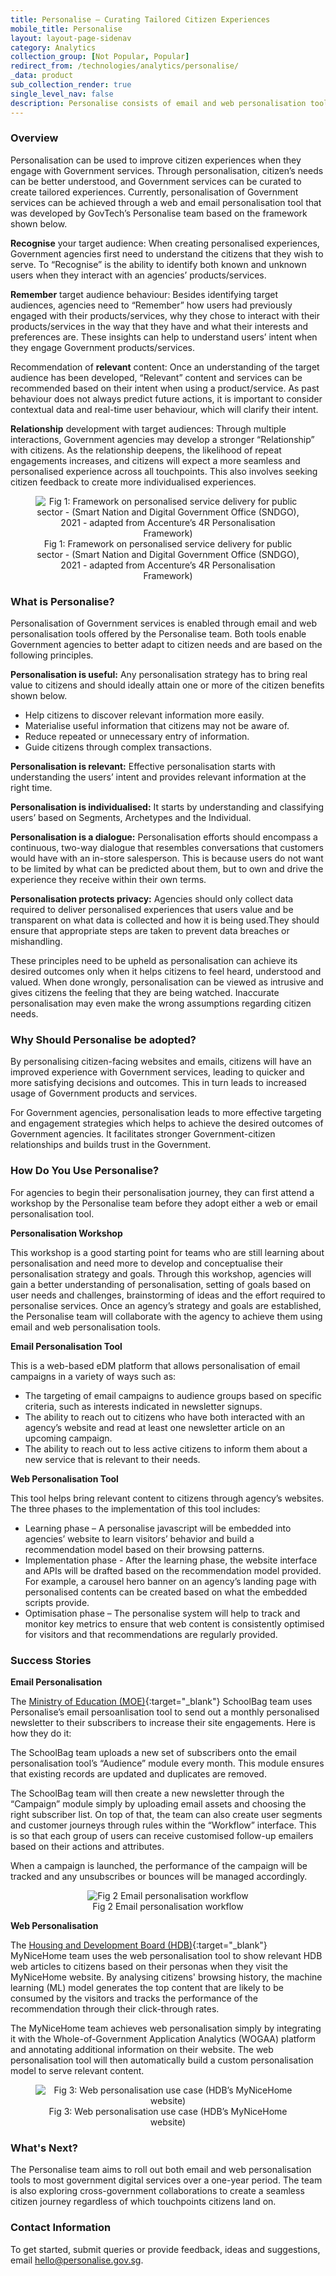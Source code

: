 ```yaml
---
title: Personalise – Curating Tailored Citizen Experiences
mobile_title: Personalise
layout: layout-page-sidenav
category: Analytics
collection_group: [Not Popular, Popular]
redirect_from: /technologies/analytics/personalise/
_data: product
sub_collection_render: true
single_level_nav: false
description: Personalise consists of email and web personalisation tools that help agencies better analyse user behaviours and provide tailored experiences to individuals.
---
```


### Overview

Personalisation can be used to improve citizen experiences when they engage with Government services. Through personalisation, citizen’s needs can be better understood, and Government services can be curated to create tailored experiences. Currently, personalisation of Government services can be achieved through a web and email personalisation tool that was developed by GovTech’s Personalise team based on the framework shown below.

**Recognise** your target audience: When creating personalised experiences, Government agencies first need to understand the citizens that they wish to serve. To “Recognise” is the ability to identify both known and unknown users when they interact with an agencies’ products/services.

**Remember** target audience behaviour: Besides identifying target audiences, agencies need to “Remember” how users had previously engaged with their products/services, why they chose to interact with their products/services in the way that they have and what their interests and preferences are. These insights can help to understand users’ intent when they engage Government products/services.

Recommendation of **relevant** content: Once an understanding of the target audience has been developed, “Relevant” content and services can be recommended based on their intent when using a product/service. As past behaviour does not always predict future actions, it is important to consider contextual data and real-time user behaviour, which will clarify their intent.

**Relationship** development with target audiences: Through multiple interactions, Government agencies may develop a stronger “Relationship” with citizens. As the relationship deepens, the likelihood of repeat engagements increases, and citizens will expect a more seamless and personalised experience across all touchpoints. This also involves seeking citizen feedback to create more individualised experiences.

<figure style="text-align: center">
  <img
    src="/assets/img/PERCY Flowchart.jpg"
    alt="Fig 1: Framework on personalised service delivery for public sector - (Smart Nation and Digital Government Office (SNDGO), 2021 - adapted from Accenture’s 4R Personalisation Framework)"
  />
  <figcaption>Fig 1: Framework on personalised service delivery for public sector - (Smart Nation and Digital Government Office (SNDGO), 2021 - adapted from Accenture’s 4R Personalisation Framework)</figcaption>
</figure>

### What is Personalise?

Personalisation of Government services is enabled through email and web personalisation tools offered by the Personalise team. Both tools enable Government agencies to better adapt to citizen needs and are based on the following principles.

**Personalisation is useful:** Any personalisation strategy has to bring real value to citizens and should ideally attain one or more of the citizen benefits shown below.

- Help citizens to discover relevant information more easily.
- Materialise useful information that citizens may not be aware of.
- Reduce repeated or unnecessary entry of information.
- Guide citizens through complex transactions.

**Personalisation is relevant:** Effective personalisation starts with understanding the users’ intent and provides relevant information at the right time.

**Personalisation is individualised:** It starts by understanding and classifying users’ based on Segments, Archetypes and the Individual.

**Personalisation is a dialogue:** Personalisation efforts should encompass a continuous, two-way dialogue that resembles conversations that customers would have with an in-store salesperson. This is because users do not want to be limited by what can be predicted about them, but to own and drive the experience they receive within their own terms.

**Personalisation protects privacy:** Agencies should only collect data required to deliver personalised experiences that users value and be transparent on what data is collected and how it is being used.They should ensure that appropriate steps are taken to prevent data breaches or mishandling.

These principles need to be upheld as personalisation can achieve its desired outcomes only when it helps citizens to feel heard, understood and valued. When done wrongly, personalisation can be viewed as intrusive and gives citizens the feeling that they are being watched. Inaccurate personalisation may even make the wrong assumptions regarding citizen needs.

### Why Should Personalise be adopted?

By personalising citizen-facing websites and emails, citizens will have an improved experience with Government services, leading to quicker and more satisfying decisions and outcomes. This in turn leads to increased usage of Government products and services.

For Government agencies, personalisation leads to more effective targeting and engagement strategies which helps to achieve the desired outcomes of Government agencies. It facilitates stronger Government-citizen relationships and builds trust in the Government.

### How Do You Use Personalise?

For agencies to begin their personalisation journey, they can first attend a workshop by the Personalise team before they adopt either a web or email personalisation tool.

**Personalisation Workshop**

This workshop is a good starting point for teams who are still learning about personalisation and need more to develop and conceptualise their personalisation strategy and goals. Through this workshop, agencies will gain a better understanding of personalisation, setting of goals based on user needs and challenges, brainstorming of ideas and the effort required to personalise services. Once an agency’s strategy and goals are established, the Personalise team will collaborate with the agency to achieve them using email and web personalisation tools.

**Email Personalisation Tool**

This is a web-based eDM platform that allows personalisation of email campaigns in a variety of ways such as:

- The targeting of email campaigns to audience groups based on specific criteria, such as interests indicated in newsletter signups.
- The ability to reach out to citizens who have both interacted with an agency’s website and read at least one newsletter article on an upcoming campaign.
- The ability to reach out to less active citizens to inform them about a new service that is relevant to their needs.

**Web Personalisation Tool**

This tool helps bring relevant content to citizens through agency’s websites. The three phases to the implementation of this tool includes:

- Learning phase – A personalise javascript will be embedded into agencies’ website to learn visitors’ behavior and build a recommendation model based on their browsing patterns.
- Implementation phase - After the learning phase, the website interface and APIs will be drafted based on the recommendation model provided. For example, a carousel hero banner on an agency’s landing page with personalised contents can be created based on what the embedded scripts provide.
- Optimisation phase – The personalise system will help to track and monitor key metrics to ensure that web content is consistently optimised for visitors and that recommendations are regularly provided.

### Success Stories

**Email Personalisation**

The [Ministry of Education (MOE)](https://www.moe.gov.sg/){:target="\_blank"} SchoolBag team uses Personalise’s email persoanlisation tool to send out a monthly personalised newsletter to their subscribers to increase their site engagements. Here is how they do it:

The SchoolBag team uploads a new set of subscribers onto the email personalisation tool’s “Audience” module every month. This module ensures that existing records are updated and duplicates are removed.

The SchoolBag team will then create a new newsletter through the “Campaign” module simply by uploading email assets and choosing the right subscriber list. On top of that, the team can also create user segments and customer journeys through rules within the “Workflow” interface. This is so that each group of users can receive customised follow-up emailers based on their actions and attributes.

When a campaign is launched, the performance of the campaign will be tracked and any unsubscribes or bounces will be managed accordingly.

<figure style="text-align: center">
  <img
    src="/assets/img/technologies/Fig 2 Email personalisation workflow.png"
    alt="Fig 2 Email personalisation workflow"
  />
  <figcaption>Fig 2 Email personalisation workflow</figcaption>
</figure>

**Web Personalisation**

The [Housing and Development Board (HDB)](https://www.hdb.gov.sg/cs/infoweb/homepage){:target="\_blank"} MyNiceHome team uses the web personalisation tool to show relevant HDB web articles to citizens based on their personas when they visit the MyNiceHome website. By analysing citizens' browsing history, the machine learning (ML) model generates the top content that are likely to be consumed by the visitors and tracks the performance of the recommendation through their click-through rates.

The MyNiceHome team achieves web personalisation simply by integrating it with the Whole-of-Government Application Analytics (WOGAA) platform and annotating additional information on their website. The web personalisation tool will then automatically build a custom personalisation model to serve relevant content.

<figure style="text-align: center">
  <img
    src="/assets/img/technologies/Fig 3 Web personalisation use case (HDB’s MyNiceHome website).PNG"
    alt="Fig 3: Web personalisation use case (HDB’s MyNiceHome website)"
  />
  <figcaption>Fig 3: Web personalisation use case (HDB’s MyNiceHome website)</figcaption>
</figure>

### What's Next?

The Personalise team aims to roll out both email and web personalisation tools to most government digital services over a one-year period. The team is also exploring cross-government collaborations to create a seamless citizen journey regardless of which touchpoints citizens land on.

### Contact Information

To get started, submit queries or provide feedback, ideas and suggestions, email <hello@personalise.gov.sg>.
